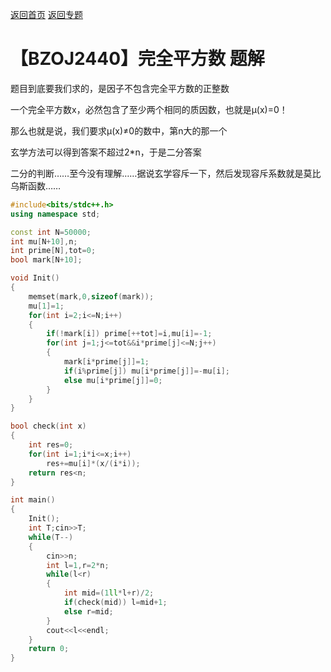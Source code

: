 [返回首页](https://EbolaEmperor.github.io)
[返回专题](https://EbolaEmperor.github.io/special/Mobius)

# 【BZOJ2440】完全平方数 题解

题目到底要我们求的，是因子不包含完全平方数的正整数

一个完全平方数x，必然包含了至少两个相同的质因数，也就是μ(x)=0！

那么也就是说，我们要求μ(x)≠0的数中，第n大的那一个

玄学方法可以得到答案不超过2*n，于是二分答案

二分的判断……至今没有理解……据说玄学容斥一下，然后发现容斥系数就是莫比乌斯函数……

```cpp
#include<bits/stdc++.h>
using namespace std;

const int N=50000;
int mu[N+10],n;
int prime[N],tot=0;
bool mark[N+10];

void Init()
{
	memset(mark,0,sizeof(mark));
	mu[1]=1;
	for(int i=2;i<=N;i++)
	{
		if(!mark[i]) prime[++tot]=i,mu[i]=-1;
		for(int j=1;j<=tot&&i*prime[j]<=N;j++)
		{
			mark[i*prime[j]]=1;
			if(i%prime[j]) mu[i*prime[j]]=-mu[i];
			else mu[i*prime[j]]=0;
		}
	}
}

bool check(int x)
{
	int res=0;
	for(int i=1;i*i<=x;i++)
		res+=mu[i]*(x/(i*i));
	return res<n;
}

int main()
{
	Init();
	int T;cin>>T;
	while(T--)
	{
		cin>>n;
		int l=1,r=2*n;
		while(l<r)
		{
			int mid=(1ll*l+r)/2;
			if(check(mid)) l=mid+1;
			else r=mid;
		}
		cout<<l<<endl;
	}
	return 0;
}
```
